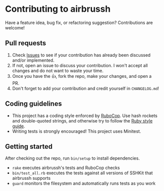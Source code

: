 # Contributing to airbrussh

Have a feature idea, bug fix, or refactoring suggestion? Contributions are welcome!

## Pull requests

1. Check [Issues][] to see if your contribution has already been discussed and/or implemented.
2. If not, open an issue to discuss your contribution. I won't accept all changes and do not want to waste your time.
3. Once you have the :thumbsup:, fork the repo, make your changes, and open a PR.
4. Don't forget to add your contribution and credit yourself in `CHANGELOG.md`!

## Coding guidelines

* This project has a coding style enforced by [RuboCop][]. Use hash rockets and double-quoted strings, and otherwise try to follow the [Ruby style guide][style].
* Writing tests is strongly encouraged! This project uses Minitest.

## Getting started

After checking out the repo, run `bin/setup` to install dependencies.

* `rake` executes airbrussh's tests and RuboCop checks
* `bin/test_all.rb` executes the tests against all versions of SSHKit that airbrussh supports
* `guard` monitors the filesystem and automatically runs tests as you work

[Issues]: https://github.com/mattbrictson/airbrussh/issues
[RuboCop]: https://github.com/bbatsov/rubocop
[style]: https://github.com/bbatsov/ruby-style-guide
